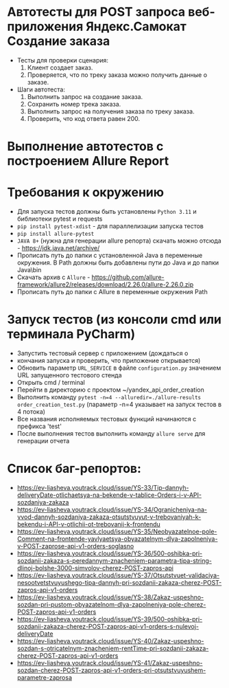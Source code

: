 ﻿# Автотесты для POST запроса веб-приложения Яндекс.Самокат Создание заказа
- Тесты для проверки сценария:
  1. Клиент создает заказ.
  2. Проверяется, что по треку заказа можно получить данные о заказе.
- Шаги автотеста:
  1. Выполнить запрос на создание заказа.
  2. Сохранить номер трека заказа.
  3. Выполнить запрос на получения заказа по треку заказа.
  4. Проверить, что код ответа равен 200.

# Выполнение автотестов с построением Allure Report
# Требования к окружению
-  Для запуска тестов должны быть установлены `Python 3.11` и библиотеки pytest и requests
- `pip install pytest-xdist`   - для параллелизации запуска тестов
- `pip install allure-pytest`
- `JAVA 8+`  (нужна для генерации allure репорта) скачать можно отсюда - https://jdk.java.net/archive/
- Прописать путь до папки с установленной Java в переменные окружения. В Path должны быть добавлены пути до Java и до папки Java\bin
- Скачать архив с `Allure` - https://github.com/allure-framework/allure2/releases/download/2.26.0/allure-2.26.0.zip
- Прописать путь до папки с Allure в переменные окружения Path

# Запуск тестов (из консоли cmd или терминала PyCharm)
- Запустить тестовый сервер с приложением (дождаться о
- кончания запуска и проверить, что приложение открывается)
- Обновить параметр `URL_SERVICE` в файле `configuration.py` значением URL запущенного тестового стенда
- Открыть cmd / terminal
- Перейти в директорию с проектом ~/yandex_api_order_creation
- Выполнить команду `pytest -n=4 --alluredir=./allure-results  order_creation_test.py` (параметр -n=4 указывает на запуск тестов в 4 потока)
- Все названия исполняемых тестовых функций начинаются с префикса 'test'
- После выполнения тестов выполнить команду `allure serve` для генерации отчета


# Список баг-репортов:
- https://ev-liasheva.youtrack.cloud/issue/YS-33/Tip-dannyh-deliveryDate-otlichaetsya-na-bekende-v-tablice-Orders-i-v-API-sozdaniya-zakaza
- https://ev-liasheva.youtrack.cloud/issue/YS-34/Ogranicheniya-na-vvod-dannyh-sozdaniya-zakaza-otsutstvuyut-v-trebovaniyah-k-bekendu-i-API-v-otlichii-ot-trebovanij-k-frontendu
- https://ev-liasheva.youtrack.cloud/issue/YS-35/Neobyazatelnoe-pole-Comment-na-frontende-yavlyaetsya-obyazatelnym-dlya-zapolneniya-v-POST-zaprose-api-v1-orders-soglasno
- https://ev-liasheva.youtrack.cloud/issue/YS-36/500-oshibka-pri-sozdanii-zakaza-s-peredannym-znacheniem-parametra-tipa-string-dlinoj-bolshe-3000-simvolov-cherez-POST-zapros-api
- https://ev-liasheva.youtrack.cloud/issue/YS-37/Otsutstvuet-validaciya-nesootvetstvuyushego-tipa-dannyh-pri-sozdanii-zakaza-cherez-POST-zapros-api-v1-orders
- https://ev-liasheva.youtrack.cloud/issue/YS-38/Zakaz-uspeshno-sozdan-pri-pustom-obyazatelnom-dlya-zapolneniya-pole-cherez-POST-zapros-api-v1-orders
- https://ev-liasheva.youtrack.cloud/issue/YS-39/500-oshibka-pri-sozdanii-zakaza-cherez-POST-zapros-api-v1-orders-s-nulevoj-deliveryDate
- https://ev-liasheva.youtrack.cloud/issue/YS-40/Zakaz-uspeshno-sozdan-s-otricatelnym-znacheniem-rentTime-pri-sozdanii-zakaza-cherez-POST-zapros-api-v1-orders
- https://ev-liasheva.youtrack.cloud/issue/YS-41/Zakaz-uspeshno-sozdan-cherez-POST-zapros-api-v1-orders-pri-otsutstvuyushem-parametre-zaprosa


 
